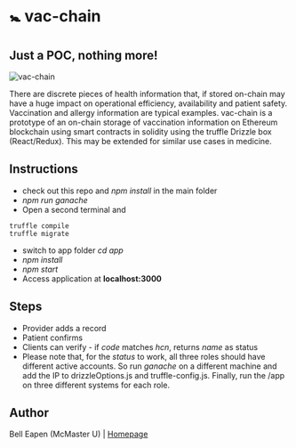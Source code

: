 # :baby_symbol: vac-chain

## Just a POC, nothing more!

![vac-chain](https://raw.github.com/E-Health/vac-chain/develop/notes/vacchain.png)

There are discrete pieces of health information that, if stored on-chain may have a huge impact on operational efficiency, availability and patient safety. Vaccination and allergy information are typical examples.
vac-chain is a prototype of an on-chain storage of vaccination information on Ethereum blockchain using smart contracts in solidity using the truffle Drizzle box (React/Redux). This may be extended for similar use cases in medicine.

## Instructions

* check out this repo and *npm install* in the main folder
* *npm run ganache*
* Open a second terminal and
```
truffle compile
truffle migrate
```
*  switch to app folder *cd app*
* *npm install*
* *npm start*
* Access application at **localhost:3000**

## Steps
* Provider adds a record
* Patient confirms
* Clients can verify - if *code* matches *hcn*, returns *name* as status
* Please note that, for the *status* to work, all three roles should have different active accounts. So run *ganache* on a different machine and add the IP to drizzleOptions.js and truffle-config.js. Finally, run the /app on three different systems for each role.
## Author

Bell Eapen (McMaster U) | [Homepage](https://nuchange.ca)
